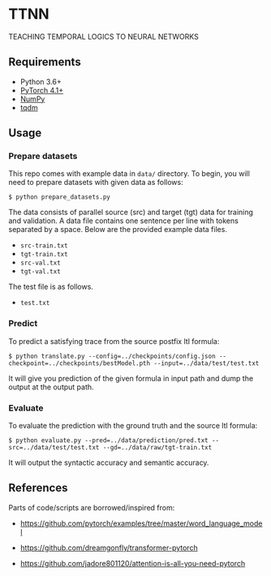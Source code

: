 # TTNN

TEACHING TEMPORAL LOGICS TO NEURAL NETWORKS

## Requirements
- Python 3.6+
- [PyTorch 4.1+](http://pytorch.org/)
- [NumPy](http://www.numpy.org/)
- [tqdm](https://github.com/tqdm/tqdm)

## Usage

### Prepare datasets
This repo comes with example data in `data/` directory. To begin, you will need to prepare datasets with given data as follows:
```
$ python prepare_datasets.py
```

The data consists of parallel source (src) and target (tgt) data for training and validation.
A data file contains one sentence per line with tokens separated by a space.
Below are the provided example data files.

- `src-train.txt`
- `tgt-train.txt`
- `src-val.txt`
- `tgt-val.txt`
  
The test file is as follows.
- `test.txt`

### Predict
To predict a satisfying trace from the source postfix ltl formula:
```
$ python translate.py --config=../checkpoints/config.json --checkpoint=../checkpoints/bestModel.pth --input=../data/test/test.txt
```

It will give you prediction of the given formula in input path and dump the output at the output path.

### Evaluate

To evaluate the prediction with the ground truth and the source ltl formula:
```
$ python evaluate.py --pred=../data/prediction/pred.txt --src=../data/test/test.txt --gd=../data/raw/tgt-train.txt
```

It will output the syntactic accuracy and semantic accuracy.

## References

Parts of code/scripts are borrowed/inspired from:

- https://github.com/pytorch/examples/tree/master/word_language_model

- https://github.com/dreamgonfly/transformer-pytorch

- https://github.com/jadore801120/attention-is-all-you-need-pytorch
